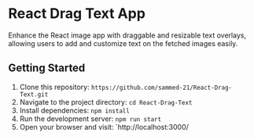 # React Drag Text App 

Enhance the React image app with draggable and resizable text overlays, allowing users to add and customize text on the fetched images easily.

## Getting Started

1. Clone this repository: `https://github.com/sammed-21/React-Drag-Text.git`
2. Navigate to the project directory: `cd React-Drag-Text`
3. Install dependencies: `npm install`
4. Run the development server: `npm run start`
5. Open your browser and visit: `http://localhost:3000/